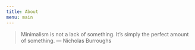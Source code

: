 ```yaml
---
title: About
menu: main
---
```

> Minimalism is not a lack of something. It’s simply the perfect amount of something.
> — Nicholas Burroughs
